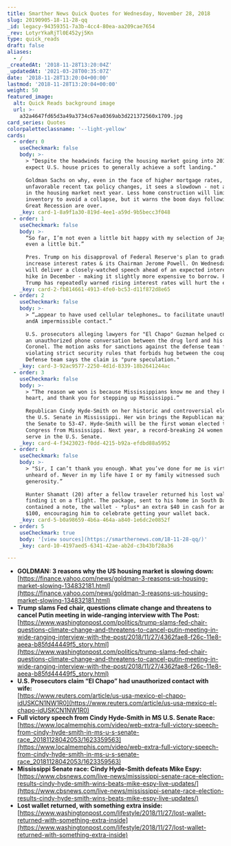```yaml
---
title: Smarther News Quick Quotes for Wednesday, November 28, 2018
slug: 20190905-18-11-28-qq
_id: legacy-94359351-7a3b-4cc4-80ea-aa209cae7654
_rev: LotyrYkaRjTl0E452yj5Kn
type: quick_reads
draft: false
aliases:
  - /
_createdAt: '2018-11-28T13:20:04Z'
_updatedAt: '2021-03-28T00:35:07Z'
date: '2018-11-28T13:20:04+00:00'
lastmod: '2018-11-28T13:20:04+00:00'
weight: 50
featured_image:
  alt: Quick Reads background image
  url: >-
    a32a4647fd65d3a49a3734c67ea0369ab3d221372560x1709.jpg
card_series: Quotes
colorpaletteclassname: '--light-yellow'
cards:
  - order: 0
    useCheckmark: false
    body: >-
      > "Despite the headwinds facing the housing market going into 2019, we
      expect U.S. house prices to generally achieve a soft landing."  
        
      Goldman Sachs on why, even in the face of higher mortgage rates,
      unfavorable recent tax policy changes, it sees a slowdown - not a crisis
      in the housing market next year. Less home construction will limit
      inventory to avoid a collapse, but it warns the boom days following the
      Great Recession are over.
    _key: card-1-8a9f1a30-819d-4ee1-a59d-9b5becc3f048
  - order: 1
    useCheckmark: false
    body: >-
      “So far, I’m not even a little bit happy with my selection of Jay. Not
      even a little bit.”  
        
      Pres. Trump on his disapproval of Federal Reserve's plan to gradual
      increase interest rates & its Chairman Jerome Powell. On Wednesday, Powell
      will deliver a closely-watched speech ahead of an expected interest rate
      hike in December - making it slightly more expensive to borrow. Pres.
      Trump has repeatedly warned rising interest rates will hurt the economy.
    _key: card-2-fb814661-4913-4fe0-bc53-d11f872d8e65
  - order: 2
    useCheckmark: false
    body: >-
      > “…appear to have used cellular telephones… to facilitate unauthorized…
      andA impermissible contact.”  
        
      U.S. prosecutors alleging lawyers for "El Chapo" Guzman helped coordinate
      an unauthorized phone conversation between the drug lord and his wife Emma
      Coronel. The motion asks for sanctions against the defense team for
      violating strict security rules that forbids hug between the couple.
      Defense team says the claim is "pure speculation."
    _key: card-3-92ac9577-2250-4d1d-8339-18b2641244ac
  - order: 3
    useCheckmark: false
    body: >-
      > “The reason we won is because Mississippians know me and they know my
      heart, and thank you for stepping up Mississippi.”  
        
      Republican Cindy Hyde-Smith on her historic and controversial election to
      the U.S. Senate in Mississippi. Her win brings the Republican majority in
      the Senate to 53-47. Hyde-Smith will be the first woman elected to
      Congress from Mississippi. Next year, a record-breaking 24 women will
      serve in the U.S. Senate.
    _key: card-4-f3423023-f0dd-4215-b92a-efdbd88a5952
  - order: 4
    useCheckmark: false
    body: >-
      > "Sir, I can’t thank you enough. What you’ve done for me is virtually
      unheard of. Never in my life have I or my family witnessed such
      generosity.”  
        
      Hunter Shamatt (20) after a fellow traveler returned his lost wallet after
      finding it on a flight. The package, sent to his home in South Dakota,
      contained a note, the wallet - *plus* an extra $40 in cash for an even
      $100, encouraging him to celebrate getting your wallet back.
    _key: card-5-b0a98659-4b6a-464a-a840-1e6dc2e0852f
  - order: 5
    useCheckmark: true
    body: '[view sources](https://smarthernews.com/18-11-28-qq/)'
    _key: card-10-4197aed5-6341-42ae-ab2d-c3b43bf28a36

---
```

* **GOLDMAN: 3 reasons why the US housing market is slowing down:**  
[https://finance.yahoo.com/news/goldman-3-reasons-us-housing-market-slowing-134832181.html](https://finance.yahoo.com/news/goldman-3-reasons-us-housing-market-slowing-134832181.html)
* **Trump slams Fed chair, questions climate change and threatens to cancel Putin meeting in wide-ranging interview with The Post:**  
[https://www.washingtonpost.com/politics/trump-slams-fed-chair-questions-climate-change-and-threatens-to-cancel-putin-meeting-in-wide-ranging-interview-with-the-post/2018/11/27/4362fae8-f26c-11e8-aeea-b85fd44449f5_story.html](https://www.washingtonpost.com/politics/trump-slams-fed-chair-questions-climate-change-and-threatens-to-cancel-putin-meeting-in-wide-ranging-interview-with-the-post/2018/11/27/4362fae8-f26c-11e8-aeea-b85fd44449f5_story.html)
* **U.S. Prosecutors claim “El Chapo” had unauthorized contact with wife:**  
[https://www.reuters.com/article/us-usa-mexico-el-chapo-idUSKCN1NW1R0](https://www.reuters.com/article/us-usa-mexico-el-chapo-idUSKCN1NW1R0)
* **Full victory speech from Cindy Hyde-Smith in MS U.S. Senate Race:**  
[https://www.localmemphis.com/video/web-extra-full-victory-speech-from-cindy-hyde-smith-in-ms-u-s-senate-race_20181128042053/1623359563](https://www.localmemphis.com/video/web-extra-full-victory-speech-from-cindy-hyde-smith-in-ms-u-s-senate-race_20181128042053/1623359563)
* **Mississippi Senate race: Cindy Hyde-Smith defeats Mike Espy:**  
[https://www.cbsnews.com/live-news/mississippi-senate-race-election-results-cindy-hyde-smith-wins-beats-mike-espy-live-updates/](https://www.cbsnews.com/live-news/mississippi-senate-race-election-results-cindy-hyde-smith-wins-beats-mike-espy-live-updates/)
* **Lost wallet returned, with something extra inside:**  
[https://www.washingtonpost.com/lifestyle/2018/11/27/lost-wallet-returned-with-something-extra-inside](https://www.washingtonpost.com/lifestyle/2018/11/27/lost-wallet-returned-with-something-extra-inside)